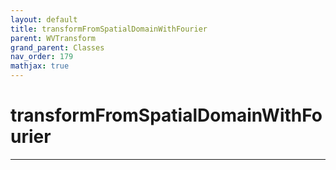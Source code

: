 ```yaml
---
layout: default
title: transformFromSpatialDomainWithFourier
parent: WVTransform
grand_parent: Classes
nav_order: 179
mathjax: true
---
```


#  transformFromSpatialDomainWithFourier




---

